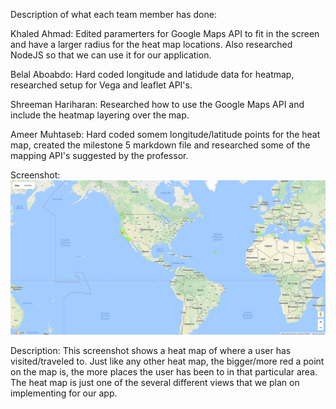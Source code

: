 Description of what each team member has done:
  
  Khaled Ahmad: Edited paramerters for Google Maps API to fit in the screen and have a larger radius for the heat map locations. Also researched NodeJS so that we can use it for our application. 
  
  Belal Aboabdo: Hard coded longitude and latidude data for heatmap, researched setup for Vega and leaflet API's. 
  
  Shreeman Hariharan: Researched how to use the Google Maps API and include the heatmap layering over the map.
  
  Ameer Muhtaseb: Hard coded somem longitude/latitude points for the heat map, created the milestone 5 markdown file and
  researched some of the mapping API's suggested by the professor.
  
Screenshot:
  ![alt tag](https://github.com/ameezus/cogs121/blob/master/application/heatmapscreenshot.PNG)

Description:
  This screenshot shows a heat map of where a user has visited/traveled to. Just like any other heat map, the bigger/more red
  a point on the map is, the more places the user has been to in that particular area. The heat map is just one of the several
  different views that we plan on implementing for our app.
